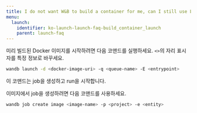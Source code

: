 ```yaml
---
title: I do not want W&B to build a container for me, can I still use Launch?
menu:
  launch:
    identifier: ko-launch-launch-faq-build_container_launch
    parent: launch-faq
---
```


미리 빌드된 Docker 이미지를 시작하려면 다음 코맨드를 실행하세요. `<>`의 자리 표시자를 특정 정보로 바꾸세요.

```bash
wandb launch -d <docker-image-uri> -q <queue-name> -E <entrypoint>
```

이 코맨드는 job을 생성하고 run을 시작합니다.

이미지에서 job을 생성하려면 다음 코맨드를 사용하세요.

```bash
wandb job create image <image-name> -p <project> -e <entity>
```
